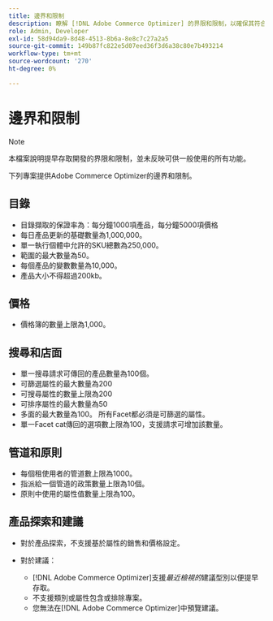 ```yaml
---
title: 邊界和限制
description: 瞭解 [!DNL Adobe Commerce Optimizer] 的界限和限制，以確保其符合您的業務需求。
role: Admin, Developer
exl-id: 58d94da9-8d48-4513-8b6a-8e8c7c27a2a5
source-git-commit: 149b87fc822e5d07eed36f3d6a38c80e7b493214
workflow-type: tm+mt
source-wordcount: '270'
ht-degree: 0%

---
```


# 邊界和限制

>[!NOTE]
>
>本檔案說明提早存取開發的界限和限制，並未反映可供一般使用的所有功能。

下列專案提供Adobe Commerce Optimizer的邊界和限制。

## 目錄

- 目錄擷取的保證率為：每分鐘1000項產品，每分鐘5000項價格
- 每日產品更新的基礎數量為1,000,000。
- 單一執行個體中允許的SKU總數為250,000。 
- 範圍的最大數量為50。
- 每個產品的變數數量為10,000。
- 產品大小不得超過200kb。

## 價格

- 價格簿的數量上限為1,000。

## 搜尋和店面

- 單一搜尋請求可傳回的產品數量為100個。
- 可篩選屬性的最大數量為200
- 可搜尋屬性的數量上限為200
- 可排序屬性的最大數量為50
- 多面的最大數量為100。 所有Facet都必須是可篩選的屬性。
- 單一Facet cat傳回的選項數上限為100，支援請求可增加該數量。

## 管道和原則

- 每個租使用者的管道數上限為1000。
- 指派給一個管道的政策數量上限為10個。
- 原則中使用的屬性值數量上限為100。 

## 產品探索和建議

- 對於產品探索，不支援基於屬性的銷售和價格設定。
- 對於建議：

   - [!DNL Adobe Commerce Optimizer]支援&#x200B;_最近檢視的_&#x200B;建議型別以便提早存取。
   - 不支援類別或屬性包含或排除專案。
   - 您無法在[!DNL Adobe Commerce Optimizer]中預覽建議。
